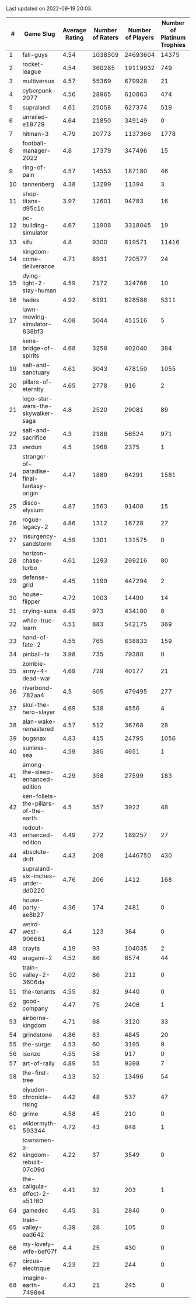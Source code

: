 Last updated on 2022-09-19 20:03.


|#|Game Slug|Average Rating|Number of Raters|Number of Players|Number of Platinum Trophies|Max Rarity (%)|
|---|---|---|---|---|---|---|
|1|fall-guys|4.54|1038509|24693604|14375|90|
|2|rocket-league|4.54|360285|19119932|749|73|
|3|multiversus|4.57|55369|679928|21|83|
|4|cyberpunk-2077|4.56|28965|610863|474|60|
|5|supraland|4.61|25058|627374|519|100|
|6|unrailed-e19729|4.64|21850|349149|0|38|
|7|hitman-3|4.79|20773|1137366|1778|48|
|8|football-manager-2022|4.8|17379|347496|15|47|
|9|ring-of-pain|4.57|14553|187180|46|97|
|10|tannenberg|4.38|13289|11394|3|65|
|11|shop-titans-d95c1c|3.97|12601|94783|16|99|
|12|pc-building-simulator|4.67|11908|3318045|19|47|
|13|sifu|4.8|9300|619571|11416|90|
|14|kingdom-come-deliverance|4.71|8931|720577|24|30|
|15|dying-light-2-stay-human|4.59|7172|324766|10|49|
|16|hades|4.92|6191|628588|5311|89|
|17|lawn-mowing-simulator-838bf3|4.08|5044|451516|5|93|
|18|kena-bridge-of-spirits|4.68|3258|402040|384|94|
|19|salt-and-sanctuary|4.61|3043|478150|1055|83|
|20|pillars-of-eternity|4.65|2778|916|2|79|
|21|lego-star-wars-the-skywalker-saga|4.8|2520|29081|89|98|
|22|salt-and-sacrifice|4.3|2186|56524|971|91|
|23|verdun|4.5|1968|2375|1|57|
|24|stranger-of-paradise-final-fantasy-origin|4.47|1889|64291|1581|98|
|25|disco-elysium|4.87|1563|91408|15|28|
|26|rogue-legacy-2|4.86|1312|16728|27|36|
|27|insurgency-sandstorm|4.59|1301|131575|0|9|
|28|horizon-chase-turbo|4.61|1293|269216|80|83|
|29|defense-grid|4.45|1199|447294|2|79|
|30|house-flipper|4.72|1003|14490|14|93|
|31|crying-suns|4.49|973|434180|8|65|
|32|while-true-learn|4.51|883|542175|369|93|
|33|hand-of-fate-2|4.55|765|638833|159|72|
|34|pinball-fx|3.98|735|79380|0|87|
|35|zombie-army-4-dead-war|4.69|729|40177|21|66|
|36|riverbond-782aa4|4.5|605|479495|277|69|
|37|skul-the-hero-slayer|4.69|538|4556|4|96|
|38|alan-wake-remastered|4.57|512|36768|28|3|
|39|bugsnax|4.83|415|24795|1056|96|
|40|sunless-sea|4.59|385|4651|1|38|
|41|among-the-sleep-enhanced-edition|4.29|358|27599|183|45|
|42|ken-follets-the-pillars-of-the-earth|4.5|357|3922|48|62|
|43|redout-enhanced-edition|4.49|272|189257|27|40|
|44|absolute-drift|4.43|208|1446750|430|10|
|45|supraland-six-inches-under-dd0220|4.76|206|1412|168|99|
|46|house-party-ae8b27|4.36|174|2481|0|18|
|47|weird-west-906661|4.4|123|364|0|73|
|48|crayta|4.19|93|104035|2|22|
|49|aragami-2|4.52|86|6574|44|92|
|50|train-valley-2-3606da|4.02|86|212|0|89|
|51|the-tenants|4.55|82|9440|0|97|
|52|good-company|4.47|75|2406|1|59|
|53|airborne-kingdom|4.71|68|3120|33|55|
|54|grindstone|4.86|63|4845|20|98|
|55|the-surge|4.53|60|3195|9|94|
|56|isonzo|4.55|58|917|0|70|
|57|art-of-rally|4.89|55|9398|7|95|
|58|the-first-tree|4.13|52|13496|54|85|
|59|eiyuden-chronicle-rising|4.42|48|537|47|89|
|60|grime|4.58|45|210|0|94|
|61|wildermyth-593344|4.72|43|648|1|91|
|62|townsmen-a-kingdom-rebuilt-07c09d|4.22|37|3549|0|67|
|63|the-caligula-effect-2-a51f60|4.41|32|203|1|98|
|64|gamedec|4.45|31|2846|0|59|
|65|train-valley-ead642|4.39|28|105|0|79|
|66|my-lovely-wife-bef07f|4.4|25|430|0|99|
|67|circus-electrique|4.23|22|244|0|91|
|68|imagine-earth-7498e4|4.43|21|245|0|65|
